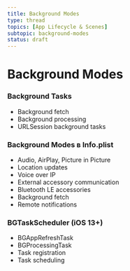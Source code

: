 ```yaml
---
title: Background Modes
type: thread
topics: [App Lifecycle & Scenes]
subtopic: background-modes
status: draft
---
```


# Background Modes


### Background Tasks
- Background fetch
- Background processing
- URLSession background tasks

### Background Modes в Info.plist
- Audio, AirPlay, Picture in Picture
- Location updates
- Voice over IP
- External accessory communication
- Bluetooth LE accessories
- Background fetch
- Remote notifications

### BGTaskScheduler (iOS 13+)
- BGAppRefreshTask
- BGProcessingTask
- Task registration
- Task scheduling

